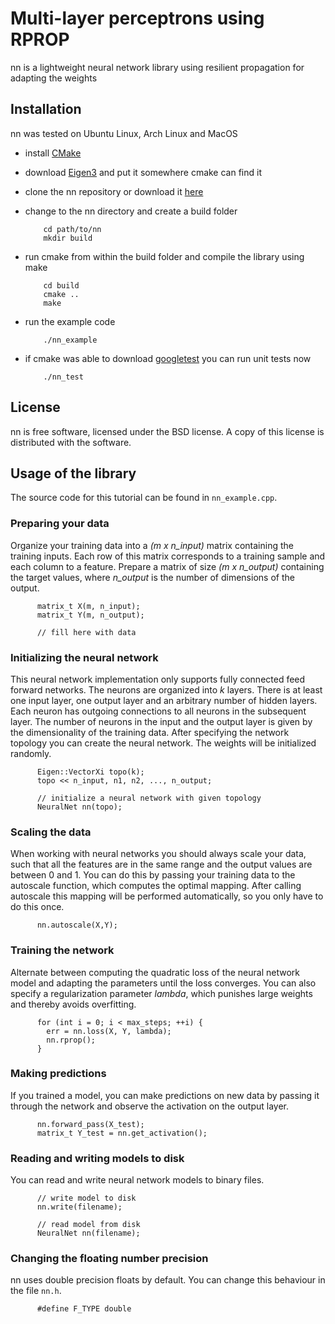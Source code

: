 Multi-layer perceptrons using RPROP
===================================

nn is a lightweight neural network library using resilient propagation for adapting the weights

Installation
------------

nn was tested on Ubuntu Linux, Arch Linux and MacOS

* install [CMake](http://http://www.cmake.org/)
* download [Eigen3](http://eigen.tuxfamily.org/) and put it somewhere cmake can find it
* clone the nn repository or download it [here](https://bitbucket.org/mblum/nn/get/master.tar.gz)
* change to the nn directory and create a build folder 
  
          cd path/to/nn
          mkdir build

* run cmake from within the build folder and compile the library using make
      
          cd build
          cmake ..
          make

* run the example code

          ./nn_example

* if cmake was able to download [googletest](http://code.google.com/p/googletest/) you can run unit tests now
    
          ./nn_test


License
-------

nn is free software, licensed under the BSD license. A copy of this license is distributed with the software.  

Usage of the library
--------------------

The source code for this tutorial can be found in `nn_example.cpp`.

### Preparing your data

Organize your training data into a *(m x n_input)* matrix containing the training inputs. Each row of this matrix corresponds to a training sample and each column to a feature. Prepare a matrix of size *(m x n_output)* containing the target values, where *n_output* is the number of dimensions of the output. 

          matrix_t X(m, n_input);
          matrix_t Y(m, n_output);

          // fill here with data

### Initializing the neural network

This neural network implementation only supports fully connected feed forward networks. The neurons are organized into *k* layers. There is at least one input layer, one output layer and an arbitrary number of hidden layers. Each neuron has outgoing connections to all neurons in the subsequent layer. The number of neurons in the input and the output layer is given by the dimensionality of the training data. After specifying the network topology you can create the neural network. The weights will be initialized randomly.

          Eigen::VectorXi topo(k);
          topo << n_input, n1, n2, ..., n_output;

          // initialize a neural network with given topology
          NeuralNet nn(topo);

### Scaling the data

When working with neural networks you should always scale your data, such that all the features are in the same range and the output values are between 0 and 1. You can do this by passing your training data to the autoscale function, which computes the optimal mapping. After calling autoscale this mapping will be performed automatically, so you only have to do this once. 

          nn.autoscale(X,Y);

### Training the network

Alternate between computing the quadratic loss of the neural network model and adapting the parameters until the loss converges. You can also specify a regularization parameter *lambda*, which punishes large weights and thereby avoids overfitting.

          for (int i = 0; i < max_steps; ++i) {
            err = nn.loss(X, Y, lambda);
            nn.rprop();
          }

### Making predictions

If you trained a model, you can make predictions on new data by passing it through the network and observe the activation on the output layer. 

          nn.forward_pass(X_test);
          matrix_t Y_test = nn.get_activation();

### Reading and writing models to disk

You can read and write neural network models to binary files.

          // write model to disk
          nn.write(filename);

          // read model from disk
          NeuralNet nn(filename);

### Changing the floating number precision

nn uses double precision floats by default. You can change this behaviour in the file `nn.h`.

          #define F_TYPE double

